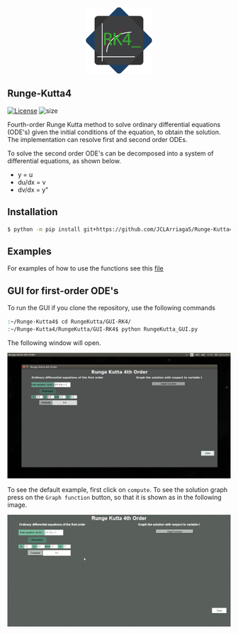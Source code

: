 <p align="center"><img src="images/logo/RK4-logo.png" height="150"></p>

## Runge-Kutta4

[![License](https://img.shields.io/badge/License-MIT-green.svg)](../master/LICENSE) ![size](https://img.shields.io/github/repo-size/JCLArriaga5/Runge-Kutta4)

Fourth-order Runge Kutta method to solve ordinary differential equations (ODE's) given the initial conditions of the equation, to obtain the solution. The implementation can resolve first and second order ODEs.

To solve the second order ODE's can be decomposed into a system of differential equations, as shown below.
- y = u
- du/dx = v
- dv/dx = y"

## Installation
```sh
$ python -m pip install git+https://github.com/JCLArriaga5/Runge-Kutta4.git
```

## Examples
For examples of how to use the functions see this [file](../master/examples/RungeKutta_test.py)

## GUI for first-order ODE's
To run the GUI if you clone the repository, use the following commands
```sh
:~/Runge-Kutta4$ cd RungeKutta/GUI-RK4/
:~/Runge-Kutta4/RungeKutta/GUI-RK4$ python RungeKutta_GUI.py
```
The following window will open.
<p align="center"><img src="images/GUI-preview.png" height=""></p>

To see the default example, first click on `compute`. To see the solution graph press on the `Graph function` button, so that it is shown as in the following image.

<p align="center"><img src="images/Runge_Kutta_4th_Order_Window.gif" height=""></p>
